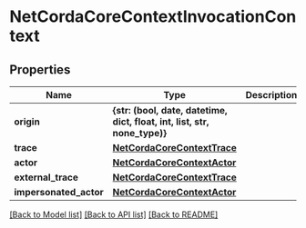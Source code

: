 # NetCordaCoreContextInvocationContext

## Properties
Name | Type | Description | Notes
------------ | ------------- | ------------- | -------------
**origin** | **{str: (bool, date, datetime, dict, float, int, list, str, none_type)}** |  | [optional] 
**trace** | [**NetCordaCoreContextTrace**](NetCordaCoreContextTrace.md) |  | [optional] 
**actor** | [**NetCordaCoreContextActor**](NetCordaCoreContextActor.md) |  | [optional] 
**external_trace** | [**NetCordaCoreContextTrace**](NetCordaCoreContextTrace.md) |  | [optional] 
**impersonated_actor** | [**NetCordaCoreContextActor**](NetCordaCoreContextActor.md) |  | [optional] 

[[Back to Model list]](../README.md#documentation-for-models) [[Back to API list]](../README.md#documentation-for-api-endpoints) [[Back to README]](../README.md)


